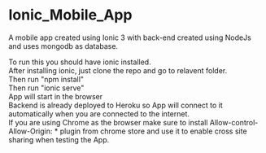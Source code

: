 # Ionic_Mobile_App
A mobile app created using Ionic 3 with back-end created using NodeJs and uses mongodb as database. <br>

To run this you should have ionic installed. <br>
After installing ionic, just clone the repo and go to relavent folder.<br>
Then run "npm install"<br>
Then run "ionic serve"<br>
App will start in the browser<br>
Backend is already deployed to Heroku so App will connect to it automatically when you are connected to the internet.<br>
If you are using Chrome as the browser make sure to install Allow-control-Allow-Origin: * plugin from chrome store and use it to enable cross site sharing when testing the App.

